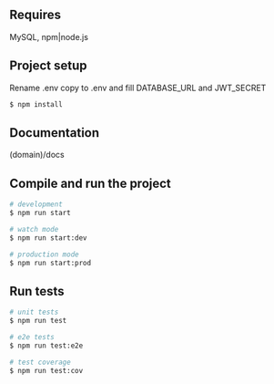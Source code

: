 ##  

## Requires

MySQL, npm|node.js

## Project setup

Rename .env copy to .env and fill DATABASE_URL and JWT_SECRET

```bash
$ npm install
```
## Documentation

(domain)/docs

## Compile and run the project


```bash
# development
$ npm run start

# watch mode
$ npm run start:dev

# production mode
$ npm run start:prod
```

## Run tests

```bash
# unit tests
$ npm run test

# e2e tests
$ npm run test:e2e

# test coverage
$ npm run test:cov
```
